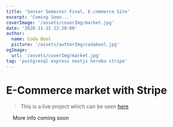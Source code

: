 ```yaml
---
title: 'Senior Semester Final, E-commerce Site'
excerpt: 'Coming Soon...'
coverImage: '/assets/coverImg/market.jpg'
date: '2020-11-15 22:20:00'
author:
  name: Coda Bool
  picture: '/assets/authorImg/codabool.jpg'
ogImage:
  url: '/assets/coverImg/market.jpg'
tag: 'postgresql express nextjs heroku stripe'
---
```


# E-Commerce market with Stripe
> This is a live project which can be seen [here](https://codabool.com/projects/7)

&emsp;
More info coming soon
